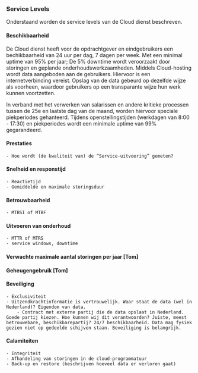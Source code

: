 ### Service Levels

Onderstaand worden de service levels van de Cloud dienst beschreven.

#### Beschikbaarheid

De Cloud dienst heeft voor de opdrachtgever en eindgebruikers een bechikbaarheid van 24 uur per dag, 7 dagen per week. Met een minimal uptime van 95% per jaar; De 5% downtime wordt veroorzaakt door storingen en geplande onderhoudswerkzaamheden. Middels Cloud-hosting wordt data aangeboden aan de gebruikers. Hiervoor is een internetverbinding vereist. Opslag van de data gebeurd op dezelfde wijze als voorheen, waardoor gebruikers op een transparante wijze hun werk kunnen voortzetten.

In verband met het verwerken van salarissen en andere kritieke processen tussen de 25e en laatste dag van de maand, worden hiervoor speciale piekperiodes gehanteerd. Tijdens openstellingstijden (werkdagen van 8:00 - 17:30) en piekperiodes wordt een minimale uptime van 99% gegarandeerd.

#### Prestaties

	- Hoe wordt (de kwaliteit van) de “Service-uitvoering” gemeten?

#### Snelheid en responstijd

	- Reactietijd
	- Gemiddelde en maximale storingsduur

#### Betrouwbaarheid

	- MTBSI of MTBF

#### Uitvoeren van onderhoud

	- MTTR of MTRS
	- service windows, downtime

#### Verwachte maximale aantal storingen per jaar [Tom]



#### Geheugengebruik [Tom]


#### Beveiliging

	- Exclusiviteit
	- Uitzendkrachtinformatie is vertrouwelijk. Waar staat de data (wel in Nederland)? Eigendom van data.
		- Contract met externe partij die de data opslaat in Nederland. Goede partij kiezen. Hoe kunnen wij dit verantwoorden? Juiste, meest betrouwebare, beschikbarepartij? 24/7 beschikbaarheid. Data mag fysiek gezien niet op gedeelde schijven staan. Beveiliging is belangrijk.

#### Calamiteiten

	- Integriteit
	- Afhandeling van storingen in de cloud-programmatuur
	- Back-up en restore (beschrijven hoeveel data er verloren gaat)

